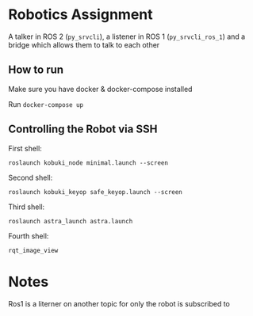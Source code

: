 # Robotics Assignment

A talker in ROS 2 (`py_srvcli`), a listener in ROS 1 (`py_srvcli_ros_1`) and a bridge which allows them to talk to each other

## How to run

Make sure you have docker & docker-compose installed

Run `docker-compose up`

## Controlling the Robot via SSH

First shell:

`roslaunch kobuki_node minimal.launch --screen`

Second shell:

`roslaunch kobuki_keyop safe_keyop.launch --screen`

Third shell:

`roslaunch astra_launch astra.launch`

Fourth shell:

`rqt_image_view`

# Notes

Ros1 is a literner on another topic for only the robot is subscribed to
